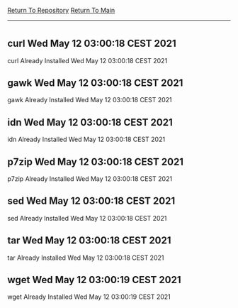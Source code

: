 [Return To Repository](https://github.com/bast69/piholeparser/)
[Return To Main](https://github.com/bast69/piholeparser/blob/master/RecentRunLogs/Mainlog.md)
____________________________________
# 
## curl Wed May 12 03:00:18 CEST 2021
curl Already Installed Wed May 12 03:00:18 CEST 2021
## gawk Wed May 12 03:00:18 CEST 2021
gawk Already Installed Wed May 12 03:00:18 CEST 2021
## idn Wed May 12 03:00:18 CEST 2021
idn Already Installed Wed May 12 03:00:18 CEST 2021
## p7zip Wed May 12 03:00:18 CEST 2021
p7zip Already Installed Wed May 12 03:00:18 CEST 2021
## sed Wed May 12 03:00:18 CEST 2021
sed Already Installed Wed May 12 03:00:18 CEST 2021
## tar Wed May 12 03:00:18 CEST 2021
tar Already Installed Wed May 12 03:00:18 CEST 2021
## wget Wed May 12 03:00:19 CEST 2021
wget Already Installed Wed May 12 03:00:19 CEST 2021
